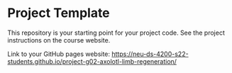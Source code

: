 # Project Template

This repository is your starting point for your project code. See the project instructions on the course website.

Link to your GitHub pages website: <https://neu-ds-4200-s22-students.github.io/project-g02-axolotl-limb-regeneration/>
